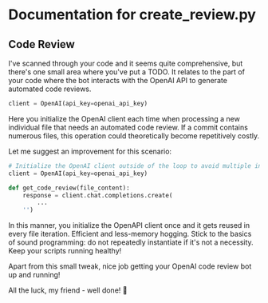 # Documentation for create_review.py

## Code Review

I've scanned through your code and it seems quite comprehensive, but there's one small area where you've put a TODO. It relates to the part of your code where the bot interacts with the OpenAI API to generate automated code reviews. 

```python
client = OpenAI(api_key=openai_api_key)
```

Here you initialize the OpenAI client each time when processing a new individual file that needs an automated code review. If a commit contains numerous files, this operation could theoretically become repetitively costly.

Let me suggest an improvement for this scenario:

```python
# Initialize the OpenAI client outside of the loop to avoid multiple initializations:
client = OpenAI(api_key=openai_api_key)

def get_code_review(file_content):
    response = client.chat.completions.create(
        ...
    '')
```

In this manner, you initialize the OpenAPI client once and it gets reused in every file iteration. Efficient and less-memory hogging. Stick  to the basics of sound programming: do not repeatedly instantiate if it's not a necessity. Keep your scripts running healthy!

Apart from this small tweak, nice job getting your OpenAI code review bot up and running!

All the luck, my friend - well done! 🎉